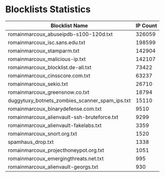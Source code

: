 # Blocklists Statistics
| Blocklist Name | IP Count |
|----|----|
| romainmarcoux_abuseipdb-s100-120d.txt | 326059 |
| romainmarcoux_isc.sans.edu.txt | 198599 |
| romainmarcoux_stamparm.txt | 142904 |
| romainmarcoux_malicious-ip.txt | 142107 |
| romainmarcoux_blocklist.de-all.txt | 73422 |
| romainmarcoux_cinsscore.com.txt | 63237 |
| romainmarcoux_sekio.txt | 26710 |
| romainmarcoux_greensnow.co.txt | 18794 |
| duggytuxy_botnets_zombies_scanner_spam_ips.txt | 15110 |
| romainmarcoux_binarydefense.com.txt | 9510 |
| romainmarcoux_alienvault-ssh-bruteforce.txt | 9299 |
| romainmarcoux_alienvault-fakelabs.txt | 3359 |
| romainmarcoux_snort.org.txt | 1520 |
| spamhaus_drop.txt | 1338 |
| romainmarcoux_projecthoneypot.org.txt | 1051 |
| romainmarcoux_emergingthreats.net.txt | 995 |
| romainmarcoux_alienvault-georgs.txt | 930 |
